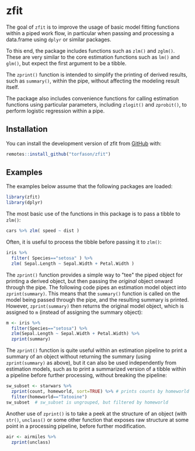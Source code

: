 
# zfit

<!-- badges: start -->
<!-- badges: end -->

The goal of `zfit` is to improve the usage of basic model fitting functions within a piped work flow, in particular when passing and processing a data.frame using `dplyr` or similar packages.

To this end, the package includes functions such as `zlm()` and `zglm()`. These are very similar to the core estimation functions such as `lm()` and `glm()`, but expect the first argument to be a tibble. 

The `zprint()` function is intended to simplify the printing of derived results, such as `summary()`, within the pipe, without affecting the modeling result itself.

The package also includes convenience functions for calling estimation functions using particular parameters, including `zlogit()` and `zprobit()`, to perform logistic regression within a pipe.

## Installation

You can install the development version of zfit from [GitHub](https://github.com/torfason/zfit) with:

``` r
remotes::install_github("torfason/zfit")
```

## Examples

The examples below assume that the following packages are loaded:

``` r
library(zfit)
library(dplyr)
```

The most basic use of the functions in this package is to pass a tibble to `zlm()`:

``` r
cars %>% zlm( speed ~ dist )
```

Often, it is useful to process the tibble before passing it to `zlm()`:

``` r
iris %>%
  filter( Species=="setosa" ) %>%
  zlm( Sepal.Length ~ Sepal.Width + Petal.Width )
```

The `zprint()` function provides a simple way to "tee" the piped object for printing a derived object, but then passing the *original* object onward through the pipe. The following code pipes an estimation model object into `zprint(summary)`. This means that the `summary()` function is called on the model being passed through the pipe, and the resulting summary is printed. However, `zprint(summary)` then returns the original model object, which is assigned to `m`  (instead of assigning the summary object):

``` r
m <- iris %>%
  filter(Species=="setosa") %>%
  zlm(Sepal.Length ~ Sepal.Width + Petal.Width) %>%
  zprint(summary)
```

The `zprint()` function is quite useful within an estimation pipeline to print a summary of an object without returning the summary (using `zprint(summary)` as above), but it can also be used independently from estimation models, such as to print a summarized version of a tibble within a pipeline before further processing, without breaking the pipeline:

``` r
sw_subset <- starwars %>%
  zprint(count, homeworld, sort=TRUE) %>% # prints counts by homeworld
  filter(homeworld=="Tatooine")
sw_subset  # sw_subset is ungrouped, but filtered by homeworld
```

Another use of `zprint()` is to take a peek at the structure of an object (with `str()`, `unclass()` or some other function that exposes raw structure at some point in a processing pipeline, before further modification.

``` r
air <- airmiles %>%
  zprint(unclass)
```

